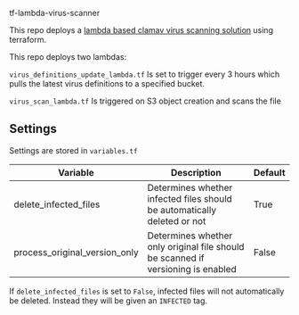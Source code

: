 tf-lambda-virus-scanner

This repo deploys a [lambda based clamav virus scanning solution](https://github.com/upsidetravel/bucket-antivirus-function) using terraform.

This repo deploys two lambdas:

`virus_definitions_update_lambda.tf` Is set to trigger every 3 hours which pulls the latest virus definitions to a specified bucket.

`virus_scan_lambda.tf` Is triggered on S3 object creation and scans the file

## Settings

Settings are stored in `variables.tf`

| Variable                      | Description                                                                     | Default |
|-------------------------------|---------------------------------------------------------------------------------|---------|
| delete_infected_files         | Determines whether infected files should be automatically deleted or not        | True    |
| process_original_version_only | Determines whether only original file should be scanned if versioning is enabled| False   |

If `delete_infected_files` is set to `False`, infected files will not automatically be deleted. Instead they will be given an `INFECTED` tag.
